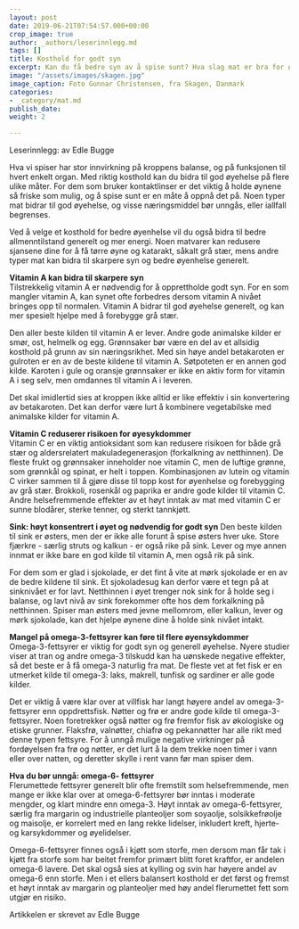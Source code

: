 ```yaml
---
layout: post
date: 2019-06-21T07:54:57.000+00:00
crop_image: true
author: _authors/leserinnlegg.md
tags: []
title: Kosthold for godt syn
excerpt: Kan du få bedre syn av å spise sunt? Hva slag mat er bra for øynene dine?
image: "/assets/images/skagen.jpg"
image_caption: Foto Gunnar Christensen, fra Skagen, Danmark
categories:
- _category/mat.md
publish_date: 
weight: 2

---
```

Leserinnlegg: av Edle Bugge 

Hva vi spiser har stor innvirkning på kroppens balanse, og på funksjonen til hvert enkelt organ. Med riktig kosthold kan du bidra til god øyehelse på flere ulike måter. For dem som bruker kontaktlinser er det viktig å holde øynene så friske som mulig, og å spise sunt er en måte å oppnå det på. Noen typer mat bidrar til god øyehelse, og visse næringsmiddel bør unngås, eller iallfall begrenses.

Ved å velge et kosthold for bedre øyenhelse vil du også bidra til bedre allmenntilstand generelt og mer energi. Noen matvarer kan redusere sjansene dine for å få tørre øyne og katarakt, såkalt grå stær, mens andre typer mat kan bidra til skarpere syn og bedre øyenhelse generelt.

**Vitamin A kan bidra til skarpere syn**  
Tilstrekkelig vitamin A er nødvendig for å opprettholde godt syn. For en som mangler vitamin A, kan synet ofte forbedres dersom vitamin A nivået bringes opp til normalen. Vitamin A bidrar til god øyehelse generelt, og kan mer spesielt hjelpe med å forebygge grå stær.

Den aller beste kilden til vitamin A er lever. Andre gode animalske kilder er smør, ost, helmelk og egg. Grønnsaker bør være en del av et allsidig kosthold på grunn av sin næringsrikhet. Med sin høye andel betakaroten er gulroten er en av de beste kildene til vitamin A. Søtpoteten er en annen god kilde. Karoten i gule og oransje grønnsaker er ikke en aktiv form for vitamin A i seg selv, men omdannes til vitamin A i leveren.

Det skal imidlertid sies at kroppen ikke alltid er like effektiv i sin konvertering av betakaroten. Det kan derfor være lurt å kombinere vegetabilske med animalske kilder for vitamin A.

**Vitamin C reduserer risikoen for øyesykdommer**  
Vitamin C er en viktig antioksidant som kan redusere risikoen for både grå stær og aldersrelatert makuladegenerasjon (forkalkning av netthinnen). De fleste frukt og grønnsaker inneholder noe vitamin C, men de luftige grønne, som grønnkål og spinat, er helt i toppen. Kombinasjonen av lutein og vitamin C virker sammen til å gjøre disse til topp kost for øyenhelse og forebygging av grå stær. Brokkoli, rosenkål og paprika er andre gode kilder til vitamin C. Andre helsefremmende effekter av et høyt inntak av mat med vitamin C er sunne blodårer, sterke tenner, og sterkt tannkjøtt.

**Sink: høyt konsentrert i øyet og nødvendig for godt syn** Den beste kilden til sink er østers, men der er ikke alle forunt å spise østers hver uke. Store fjærkre - særlig struts og kalkun - er også rike på sink. Lever og mye annen innmat er ikke bare en god kilde til vitamin A, men også rik på sink.

For dem som er glad i sjokolade, er det fint å vite at mørk sjokolade er en av de bedre kildene til sink. Et sjokoladesug kan derfor være et tegn på at sinknivået er for lavt. Netthinnen i øyet trenger nok sink for å holde seg i balanse, og lavt nivå av sink forekommer ofte hos dem forkalkning på netthinnen. Spiser man østers med jevne mellomrom, eller kalkun, lever og mørk sjokolade, kan det hjelpe øynene dine å holde sink nivået intakt.

**Mangel på omega-3-fettsyrer kan føre til flere øyensykdommer**  
Omega-3-fettsyrer er viktig for godt syn og generell øyehelse. Nyere studier viser at tran og andre omega-3 tilskudd kan ha uønskede negative effekter, så det beste er å få omega-3 naturlig fra mat. De fleste vet at fet fisk er en utmerket kilde til omega-3: laks, makrell, tunfisk og sardiner er alle gode kilder.

Det er viktig å være klar over at villfisk har langt høyere andel av omega-3-fettsyrer enn oppdrettsfisk. Nøtter og frø er andre gode kilde til omega-3-fettsyrer. Noen foretrekker også nøtter og frø fremfor fisk av økologiske og etiske grunner. Flaksfrø, valnøtter, chiafrø og pekannøtter har alle rikt med denne typen fettsyre. For å unngå mulige negative virkninger på fordøyelsen fra frø og nøtter, er det lurt å la dem trekke noen timer i vann eller over natten, og deretter skylle i rent vann før man spiser dem.

**Hva du bør unngå: omega-6- fettsyrer**  
Flerumettede fettsyrer generelt blir ofte fremstilt som helsefremmende, men mange er ikke klar over at omega-6-fettsyrer bør inntas i moderate mengder, og klart mindre enn omega-3. Høyt inntak av omega-6-fettsyrer, særlig fra margarin og industrielle planteoljer som soyaolje, solsikkefrøolje og maisolje, er korrelert med en lang rekke lidelser, inkludert kreft, hjerte- og karsykdommer og øyelidelser.

Omega-6-fettsyrer finnes også i kjøtt som storfe, men dersom man får tak i kjøtt fra storfe som har beitet fremfor primært blitt foret kraftfor, er andelen omega-6 lavere. Det skal også sies at kylling og svin har høyere andel av omega-6 enn storfe. Men i et ellers balansert kosthold er det først og fremst et høyt inntak av margarin og planteoljer med høy andel flerumettet fett som utgjør en risiko.

Artikkelen er skrevet av Edle Bugge